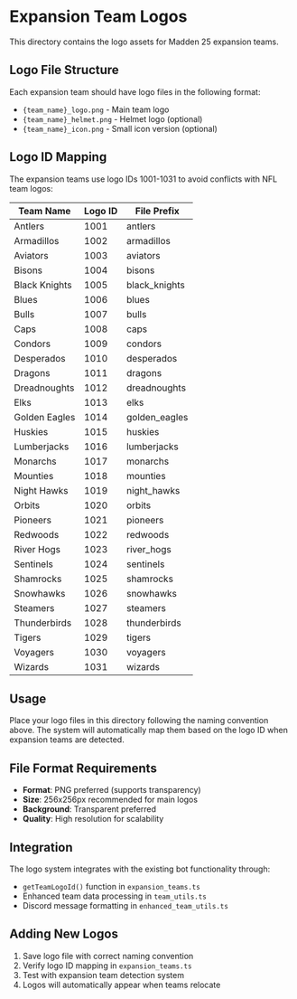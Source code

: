 # Expansion Team Logos

This directory contains the logo assets for Madden 25 expansion teams.

## Logo File Structure

Each expansion team should have logo files in the following format:
- `{team_name}_logo.png` - Main team logo
- `{team_name}_helmet.png` - Helmet logo (optional)
- `{team_name}_icon.png` - Small icon version (optional)

## Logo ID Mapping

The expansion teams use logo IDs 1001-1031 to avoid conflicts with NFL team logos:

| Team Name | Logo ID | File Prefix |
|-----------|---------|-------------|
| Antlers | 1001 | antlers |
| Armadillos | 1002 | armadillos |
| Aviators | 1003 | aviators |
| Bisons | 1004 | bisons |
| Black Knights | 1005 | black_knights |
| Blues | 1006 | blues |
| Bulls | 1007 | bulls |
| Caps | 1008 | caps |
| Condors | 1009 | condors |
| Desperados | 1010 | desperados |
| Dragons | 1011 | dragons |
| Dreadnoughts | 1012 | dreadnoughts |
| Elks | 1013 | elks |
| Golden Eagles | 1014 | golden_eagles |
| Huskies | 1015 | huskies |
| Lumberjacks | 1016 | lumberjacks |
| Monarchs | 1017 | monarchs |
| Mounties | 1018 | mounties |
| Night Hawks | 1019 | night_hawks |
| Orbits | 1020 | orbits |
| Pioneers | 1021 | pioneers |
| Redwoods | 1022 | redwoods |
| River Hogs | 1023 | river_hogs |
| Sentinels | 1024 | sentinels |
| Shamrocks | 1025 | shamrocks |
| Snowhawks | 1026 | snowhawks |
| Steamers | 1027 | steamers |
| Thunderbirds | 1028 | thunderbirds |
| Tigers | 1029 | tigers |
| Voyagers | 1030 | voyagers |
| Wizards | 1031 | wizards |

## Usage

Place your logo files in this directory following the naming convention above. The system will automatically map them based on the logo ID when expansion teams are detected.

## File Format Requirements

- **Format**: PNG preferred (supports transparency)
- **Size**: 256x256px recommended for main logos
- **Background**: Transparent preferred
- **Quality**: High resolution for scalability

## Integration

The logo system integrates with the existing bot functionality through:
- `getTeamLogoId()` function in `expansion_teams.ts`
- Enhanced team data processing in `team_utils.ts`
- Discord message formatting in `enhanced_team_utils.ts`

## Adding New Logos

1. Save logo file with correct naming convention
2. Verify logo ID mapping in `expansion_teams.ts`
3. Test with expansion team detection system
4. Logos will automatically appear when teams relocate